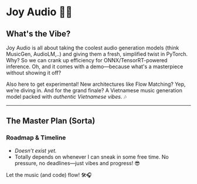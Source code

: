 # Joy Audio 🎵🎉  

## What's the Vibe?  
Joy Audio is all about taking the coolest audio generation models (think MusicGen, AudioLM,..) and giving them a fresh, simplified twist in PyTorch. Why? So we can crank up efficiency for ONNX/TensorRT-powered inference. Oh, and it comes with a demo—because what's a masterpiece without showing it off?  

Also here to get experimental! New architectures like Flow Matching? Yep, we’re diving in. And for the grand finale? A Vietnamese music generation model packed with *authentic Vietnamese vibes*. 🎶  

---

## The Master Plan (Sorta)  
### Roadmap & Timeline  
- *Doesn’t exist yet.*  
- Totally depends on whenever I can sneak in some free time. No pressure, no deadlines—just vibes and progress! 😎  

Let the music (and code) flow! 🛠🎧
